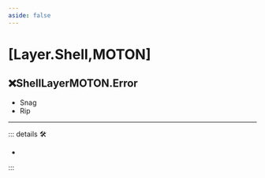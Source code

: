 ```yaml
---
aside: false
---
```

# <py>[Layer.Shell,MOTON]</py>

## ❌<error>ShellLayerMOTON.Error</error>

- Snag
- Rip

---

<!-- =================================================== -->
<!-- =================================================== -->
<!-- =================================================== -->
<!-- =================================================== -->
<!-- =================================================== -->
::: details 🛠

-

:::
